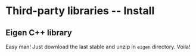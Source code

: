 # Third-party libraries -- Install

## Eigen C++ library

Easy man! Just download the last stable and unzip in `eigen` directory. Voila!